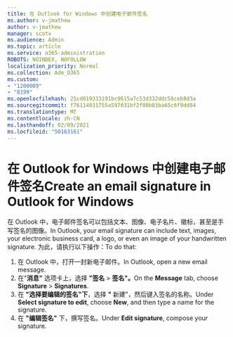 ```yaml
---
title: 在 Outlook for Windows 中创建电子邮件签名
ms.author: v-jmathew
author: v-jmathew
manager: scotv
ms.audience: Admin
ms.topic: article
ms.service: o365-administration
ROBOTS: NOINDEX, NOFOLLOW
localization_priority: Normal
ms.collection: Adm_O365
ms.custom:
- "1200009"
- "8199"
ms.openlocfilehash: 25cd019333191bc9615a7c53d332ddc50ceb8d3a
ms.sourcegitcommit: f76114031755a597031bf2f80b03ba65c6f9dd84
ms.translationtype: MT
ms.contentlocale: zh-CN
ms.lasthandoff: 02/09/2021
ms.locfileid: "50163161"
---
```

# <a name="create-an-email-signature-in-outlook-for-windows"></a><span data-ttu-id="225ea-102">在 Outlook for Windows 中创建电子邮件签名</span><span class="sxs-lookup"><span data-stu-id="225ea-102">Create an email signature in Outlook for Windows</span></span>

<span data-ttu-id="225ea-103">在 Outlook 中，电子邮件签名可以包括文本、图像、电子名片、徽标，甚至是手写签名的图像。</span><span class="sxs-lookup"><span data-stu-id="225ea-103">In Outlook, your email signature can include text, images, your electronic business card, a logo, or even an image of your handwritten signature.</span></span> <span data-ttu-id="225ea-104">为此，请执行以下操作：</span><span class="sxs-lookup"><span data-stu-id="225ea-104">To do that:</span></span>

1. <span data-ttu-id="225ea-105">在 Outlook 中，打开一封新电子邮件。</span><span class="sxs-lookup"><span data-stu-id="225ea-105">In Outlook, open a new email message.</span></span>
2. <span data-ttu-id="225ea-106">在"**消息"** 选项卡上，选择 **"签名**  >  **签名"。**</span><span class="sxs-lookup"><span data-stu-id="225ea-106">On the **Message** tab, choose **Signature** > **Signatures**.</span></span>
3. <span data-ttu-id="225ea-107">在 **"选择要编辑的签名"下**，选择 **"** 新建"，然后键入签名的名称。</span><span class="sxs-lookup"><span data-stu-id="225ea-107">Under **Select signature to edit**, choose **New**, and then type a name for the signature.</span></span>
4. <span data-ttu-id="225ea-108">在 **"编辑签名"** 下，撰写签名。</span><span class="sxs-lookup"><span data-stu-id="225ea-108">Under **Edit signature**, compose your signature.</span></span>
